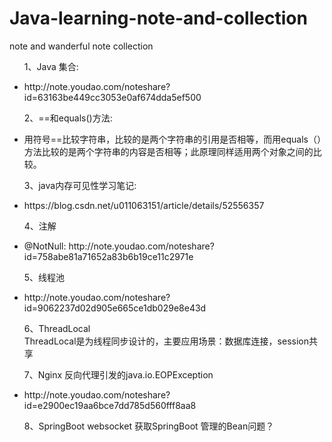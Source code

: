 # Java-learning-note-and-collection
note  and wanderful note collection


<ul>
  <p>1、Java 集合:</p>
  <li>http://note.youdao.com/noteshare?id=63163be449cc3053e0af674dda5ef500</li>
  <p>2、==和equals()方法:</p>
  <li>用符号==比较字符串，比较的是两个字符串的引用是否相等，而用equals（）方法比较的是两个字符串的内容是否相等；此原理同样适用两个对象之间的比较。     </li>
  <p>3、java内存可见性学习笔记:</p>
  <li>https://blog.csdn.net/u011063151/article/details/52556357</li>
  <p>4、注解</p>
  <li>@NotNull: http://note.youdao.com/noteshare?id=758abe81a71652a83b6b19ce11c2971e</li>
  <p>5、线程池</p>
  <li>http://note.youdao.com/noteshare?id=9062237d02d905e665ce1db029e8e43d</li>
  <p>6、ThreadLocal<br>
    ThreadLocal是为线程同步设计的，主要应用场景：数据库连接，session共享
  </p>
  <p>7、Nginx 反向代理引发的java.io.EOPException</p>
  <li>http://note.youdao.com/noteshare?id=e2900ec19aa6bce7dd785d560fff8aa8</li>
  
  <p>8、SpringBoot websocket 获取SpringBoot 管理的Bean问题？</p>
</ul>











